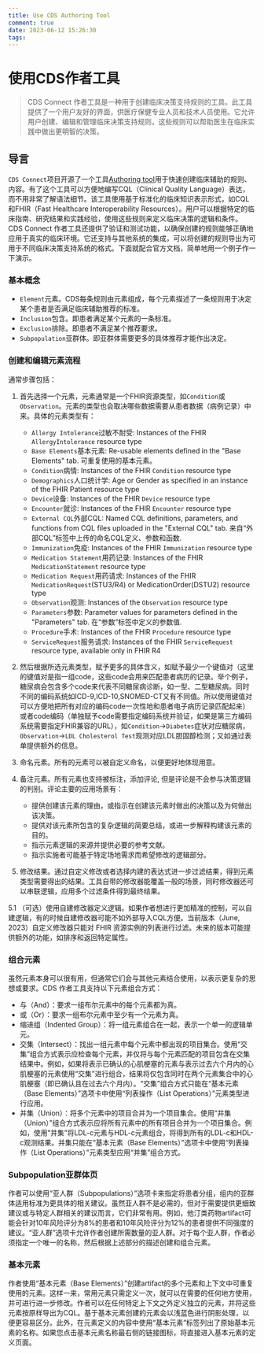 ```yaml
---
title: Use CDS Authoring Tool
comment: true
date: 2023-06-12 15:26:30
tags:
---
```

<script async src="https://pagead2.googlesyndication.com/pagead/js/adsbygoogle.js?client=ca-pub-2415109016615233"
     crossorigin="anonymous"></script>

# 使用CDS作者工具

> CDS Connect 作者工具是一种用于创建临床决策支持规则的工具。此工具提供了一个用户友好的界面，供医疗保健专业人员和技术人员使用。它允许用户创建、编辑和管理临床决策支持规则，这些规则可以帮助医生在临床实践中做出更明智的决策。

## 导言
`CDS Connect`项目开源了一个工具[Authoring tool](https://github.com/AHRQ-CDS/AHRQ-CDS-Connect-Authoring-Tool)用于快速创建临床辅助的规则、内容。有了这个工具可以方便地编写CQL（Clinical Quality Language）表达，而不用非常了解语法细节。该工具使用基于标准化的临床知识表示形式，如CQL和FHIR（Fast Healthcare Interoperability Resources）。用户可以根据特定的临床指南、研究结果和实践经验，使用这些规则来定义临床决策的逻辑和条件。CDS Connect 作者工具还提供了验证和测试功能，以确保创建的规则能够正确地应用于真实的临床环境。它还支持与其他系统的集成，可以将创建的规则导出为可用于不同临床决策支持系统的格式。下面就配合官方文档，简单地用一个例子作一下演示。

### 基本概念
- `Element`元素。CDS每条规则由元素组成，每个元素描述了一条规则用于决定某个患者是否满足临床辅助推荐的标准。
- `Inclusion`包含。即患者满足某个元素的一条标准。
- `Exclusion`排除。即患者不满足某个推荐要求。
- `Subpopulation`亚群体。即亚群体需要更多的具体推荐才能作出决定。

### 创建和编辑元素流程
通常步骤包括：
1. 首先选择一个元素，元素通常是一个FHIR资源类型，如`Condition`或`Observation`。元素的类型也会取决哪些数据需要从患者数据（病例记录）中来。具体的元素类型有：
	- `Allergy Intolerance`过敏不耐受: Instances of the FHIR `AllergyIntolerance` resource type
	- `Base Elements`基本元素: Re-usable elements defined in the "Base Elements" tab. 可重复使用的基本元素。
	- `Condition`病情: Instances of the FHIR `Condition` resource type
	- `Demographics`人口统计学: Age or Gender as specified in an instance of the FHIR Patient resource type
	- `Device`设备: Instances of the FHIR `Device` resource type
	- `Encounter`就诊: Instances of the FHIR `Encounter` resource type
	- `External CQL`外部CQL: Named CQL definitions, parameters, and functions from CQL files uploaded in the "External CQL" tab. 来自“外部CQL”标签中上传的命名CQL定义、参数和函数.
	- `Immunization`免疫: Instances of the FHIR `Immunization` resource type
	- `Medication Statement`用药记录: Instances of the FHIR `MedicationStatement` resource type
	- `Medication Request`用药请求: Instances of the FHIR `MedicationRequest`(STU3/R4) or MedicationOrder(DSTU2) resource type
	- `Observation`观测: Instances of the `Observation` resource type
	- `Parameters`参数: Parameter values for parameters defined in the "Parameters" tab. 在“参数”标签中定义的参数值.
	- `Procedure`手术: Instances of the FHIR `Procedure` resource type
	- `ServiceRequest`服务请求: Instances of the FHIR `ServiceRequest` resource type, available only in FHIR R4

2. 然后根据所选元素类型，赋予更多的具体含义，如赋予最少一个键值对（这里的键值对是指一组code，这些code会用来匹配患者病历的记录。举个例子，糖尿病会包含多个code来代表不同糖尿病诊断，如一型、二型糖尿病。同时不同的编码系统如ICD-9,ICD-10,SNOMED-CT又有不同值。所以使用键值对可以方便地把所有对应的编码code一次性地和患者电子病历记录匹配起来）或者code编码（单独赋予code需要指定编码系统并验证，如果是第三方编码系统需要指定FHIR兼容的URL），如`Condition`->`Diabetes`症状对应糖尿病，`Observation`->`LDL Cholesterol Test`观测对应LDL胆固醇检测；又如通过表单提供额外的信息。

3. 命名元素。所有的元素可以被自定义命名，以便更好地体现用意。

4. 备注元素。所有元素也支持被标注，添加评论, 但是评论是不会参与决策逻辑的判别。评论主要的应用场景有：
	- 提供创建该元素的理由，或指示在创建该元素时做出的决策以及为何做出该决策。
    - 提供对该元素所包含的复杂逻辑的简要总结，或进一步解释构建该元素的目的。
    - 指示元素逻辑的来源并提供必要的参考文献。
    - 指示实施者可能基于特定场地需求而希望修改的逻辑部分。

5. 修改结果。通过自定义修改或者选择内建的表达式进一步过滤结果，得到元素类型需要得出的结果。工具自带的修改器能覆盖一般的场景，同时修改器还可以串联逻辑，应用多个过滤条件得到最终结果。

5.1 （可选）使用自建修改器定义逻辑。如果作者想进行更加精准的控制，可以自建逻辑，有的时候自建修改器可能不如外部导入CQL方便。当前版本（June, 2023）自定义修改器只能对 FHIR 资源实例的列表进行过滤。未来的版本可能提供额外的功能，如排序和返回特定属性。

### 组合元素
虽然元素本身可以很有用，但通常它们会与其他元素结合使用，以表示更复杂的思想或要求。CDS 作者工具支持以下元素组合方式：
- 与（And）：要求一组布尔元素中的每个元素都为真。
- 或（Or）：要求一组布尔元素中至少有一个元素为真。
- 缩进组（Indented Group）：将一组元素组合在一起，表示一个单一的逻辑单元。
- 交集（Intersect）：找出一组元素中每个元素中都出现的项目集合。使用“交集”组合方式表示应检查每个元素，并仅将与每个元素匹配的项目包含在交集结果中。例如，如果将表示已确认的心肌梗塞的元素与表示过去六个月内的心肌梗塞的元素使用“交集”进行组合，结果将仅包含同时在两个元素集合中的心肌梗塞（即已确认且在过去六个月内）。“交集”组合方式只能在“基本元素（Base Elements）”选项卡中使用“列表操作（List Operations）”元素类型进行应用。
- 并集（Union）：将多个元素中的项目合并为一个项目集合。使用“并集（Union）”组合方式表示应将所有元素中的所有项目合并为一个项目集合。例如，使用“并集”将LDL-c元素与HDL-c元素组合，将得到所有的LDL-c和HDL-c观测结果。并集只能在“基本元素（Base Elements）”选项卡中使用“列表操作（List Operations）”元素类型应用“并集”组合方式。

### Subpopulation亚群体页
作者可以使用“亚人群（Subpopulations）”选项卡来指定将患者分组，组内的亚群体适用标准为更具体的相关建议。虽然亚人群不是必需的，但对于需要提供更细致建议或与特定人群相关的建议而言，它们非常有用。例如，他汀类药物artifact可能会针对10年风险评分为8%的患者和10年风险评分为12%的患者提供不同强度的建议。“亚人群”选项卡允许作者创建所需数量的亚人群。对于每个亚人群，作者必须指定一个唯一的名称，然后根据上述部分的描述创建和组合元素。

### 基本元素
作者使用“基本元素（Base Elements）”创建artifact的多个元素和上下文中可重复使用的元素。这样一来，常用元素只需定义一次，就可以在需要的任何地方使用，并可进行进一步修改。作者可以在任何特定上下文之外定义独立的元素，并将这些元素按原样导出为CQL。基于基本元素创建的元素会以浅蓝色进行阴影处理，以便更容易区分。此外，在元素定义的内容中使用“基本元素”标签列出了原始基本元素的名称。如果您点击基本元素名称最右侧的链接图标，将直接进入基本元素的定义页面。





